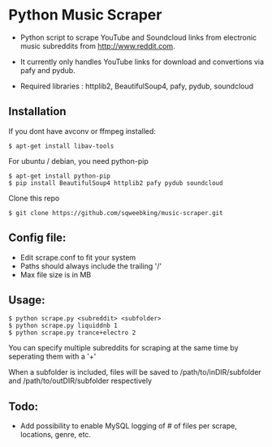 Python Music Scraper
======

* Python script to scrape YouTube and Soundcloud links from electronic music subreddits from http://www.reddit.com.

* It currently only handles YouTube links for download and convertions via pafy and pydub.

* Required libraries :  httplib2, BeautifulSoup4, pafy, pydub, soundcloud


## Installation

If you dont have avconv or ffmpeg installed:

    $ apt-get install libav-tools

For ubuntu / debian, you need python-pip

    $ apt-get install python-pip
    $ pip install BeautifulSoup4 httplib2 pafy pydub soundcloud

Clone this repo

    $ git clone https://github.com/sqweebking/music-scraper.git

    


## Config file:

* Edit scrape.conf to fit your system
* Paths should always include the trailing '/'
* Max file size is in MB

## Usage:

    $ python scrape.py <subreddit> <subfolder>
    $ python scrape.py liquiddnb 1
    $ python scrape.py trance+electro 2
    
You can specify multiple subreddits for scraping at the same time by seperating them with a '+'

When a subfolder is included, files will be saved to /path/to/inDIR/subfolder and /path/to/outDIR/subfolder respectively    

## Todo: 

* Add possibility to enable MySQL logging of # of files per scrape, locations, genre, etc.
